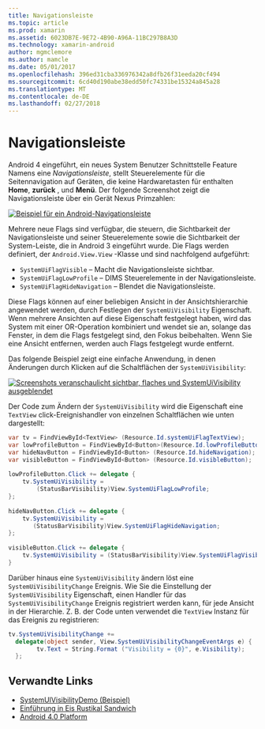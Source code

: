 ```yaml
---
title: Navigationsleiste
ms.topic: article
ms.prod: xamarin
ms.assetid: 6023DB7E-9E72-4B90-A96A-11BC297B8A3D
ms.technology: xamarin-android
author: mgmclemore
ms.author: mamcle
ms.date: 05/01/2017
ms.openlocfilehash: 396ed31cba336976342a8dfb26f31eeda20cf494
ms.sourcegitcommit: 6cd40d190abe38edd50fc74331be15324a845a28
ms.translationtype: MT
ms.contentlocale: de-DE
ms.lasthandoff: 02/27/2018
---
```

# <a name="navigation-bar"></a>Navigationsleiste

Android 4 eingeführt, ein neues System Benutzer Schnittstelle Feature Namens eine *Navigationsleiste*, stellt Steuerelemente für die Seitennavigation auf Geräten, die keine Hardwaretasten für enthalten **Home**, **zurück** , und **Menü**.
Der folgende Screenshot zeigt die Navigationsleiste über ein Gerät Nexus Primzahlen:

 [ ![Beispiel für ein Android-Navigationsleiste](navigation-bar-images/19-navbar.png)](navigation-bar-images/19-navbar.png)

Mehrere neue Flags sind verfügbar, die steuern, die Sichtbarkeit der Navigationsleiste und seiner Steuerelemente sowie die Sichtbarkeit der System-Leiste, die in Android 3 eingeführt wurde. Die Flags werden definiert, der `Android.View.View` -Klasse und sind nachfolgend aufgeführt:

-   `SystemUiFlagVisible` &ndash; Macht die Navigationsleiste sichtbar. 
-   `SystemUiFlagLowProfile` &ndash; DIMS Steuerelemente in der Navigationsleiste. 
-   `SystemUiFlagHideNavigation` &ndash; Blendet die Navigationsleiste. 


Diese Flags können auf einer beliebigen Ansicht in der Ansichtshierarchie angewendet werden, durch Festlegen der `SystemUiVisibility` Eigenschaft. Wenn mehrere Ansichten auf diese Eigenschaft festgelegt haben, wird das System mit einer OR-Operation kombiniert und wendet sie an, solange das Fenster, in dem die Flags festgelegt sind, den Fokus beibehalten. Wenn Sie eine Ansicht entfernen, werden auch Flags festgelegt wurde entfernt.

Das folgende Beispiel zeigt eine einfache Anwendung, in denen Änderungen durch Klicken auf die Schaltflächen der `SystemUiVisibility`:

 [ ![Screenshots veranschaulicht sichtbar, flaches und SystemUiVisibility ausgeblendet](navigation-bar-images/18-systemuivisibility.png)](navigation-bar-images/18-systemuivisibility.png)

Der Code zum Ändern der `SystemUiVisibility` wird die Eigenschaft eine `TextView` click-Ereignishandler von einzelnen Schaltflächen wie unten dargestellt:

```csharp
var tv = FindViewById<TextView> (Resource.Id.systemUiFlagTextView);
var lowProfileButton = FindViewById<Button>(Resource.Id.lowProfileButton);
var hideNavButton = FindViewById<Button> (Resource.Id.hideNavigation);
var visibleButton = FindViewById<Button> (Resource.Id.visibleButton);
           
lowProfileButton.Click += delegate {
    tv.SystemUiVisibility =
        (StatusBarVisibility)View.SystemUiFlagLowProfile;
};
           
hideNavButton.Click += delegate {
    tv.SystemUiVisibility =
       (StatusBarVisibility)View.SystemUiFlagHideNavigation;        
};
           
visibleButton.Click += delegate {
    tv.SystemUiVisibility = (StatusBarVisibility)View.SystemUiFlagVisible;
}
```

Darüber hinaus eine `SystemUiVisibility` ändern löst eine `SystemUiVisibilityChange` Ereignis. Wie Sie die Einstellung der `SystemUiVisibility` Eigenschaft, einen Handler für das `SystemUiVisibilityChange` Ereignis registriert werden kann, für jede Ansicht in der Hierarchie. Z. B. der Code unten verwendet die `TextView` Instanz für das Ereignis zu registrieren:

```csharp
tv.SystemUiVisibilityChange +=
  delegate(object sender, View.SystemUiVisibilityChangeEventArgs e) {
        tv.Text = String.Format ("Visibility = {0}", e.Visibility);
  };
```



## <a name="related-links"></a>Verwandte Links

- [SystemUIVisibilityDemo (Beispiel)](https://developer.xamarin.com/samples/monodroid/SystemUIVisibilityDemo/)
- [Einführung in Eis Rustikal Sandwich](http://www.android.com/about/ice-cream-sandwich/)
- [Android 4.0 Platform](http://developer.android.com/sdk/android-4.0.html)
